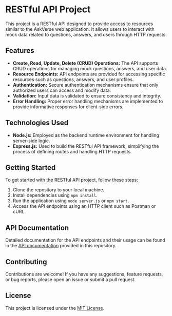 # RESTful API Project

This project is a RESTful API designed to provide access to resources similar to the AskVerse web application. It allows users to interact with mock data related to questions, answers, and users through HTTP requests.

## Features

- **Create, Read, Update, Delete (CRUD) Operations:** The API supports CRUD operations for managing mock questions, answers, and user data.
- **Resource Endpoints:** API endpoints are provided for accessing specific resources such as questions, answers, and user profiles.
- **Authentication:** Secure authentication mechanisms ensure that only authorized users can access and modify data.
- **Validation:** Input data is validated to ensure consistency and integrity.
- **Error Handling:** Proper error handling mechanisms are implemented to provide informative responses for client-side errors.

## Technologies Used

- **Node.js:** Employed as the backend runtime environment for handling server-side logic.
- **Express.js:** Used to build the RESTful API framework, simplifying the process of defining routes and handling HTTP requests.

## Getting Started

To get started with the RESTful API project, follow these steps:

1. Clone the repository to your local machine.
2. Install dependencies using `npm install`.
3. Run the application using `node server.js` or `npm start`.
4. Access the API endpoints using an HTTP client such as Postman or cURL.

## API Documentation

Detailed documentation for the API endpoints and their usage can be found in the [API documentation](link/to/documentation) provided in this repository.

## Contributing

Contributions are welcome! If you have any suggestions, feature requests, or bug reports, please open an issue or submit a pull request.

## License

This project is licensed under the [MIT License](LICENSE).
